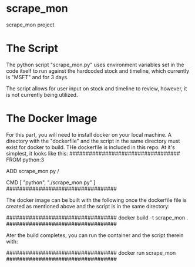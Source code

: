 # scrape_mon
scrape_mon project

# The Script

The python script "scrape_mon.py" uses environment variables set in the code itself to run against the hardcoded stock and timeline, which currently is "MSFT" and for 3 days.

The script allows for user input on stock and timeline to review, however, it is not currently being utilized.

# The Docker Image

For this part, you will need to install docker on your local machine. A directory with the "dockerfile" and the script in the same directory must exist for docker to build. THe dockerfile is included in this repo. At it's simplest, it looks like this:
##################################
FROM python:3

ADD scrape_mon.py /

CMD [ "python", "./scrape_mon.py" ]
##################################

The docker image can be built with the following once the dockerfile file is created as mentioned above and the script is in the same directory:

##################################
 docker build -t scrape_mon .
##################################

Ater the build completes, you can run the container and the script therein with:

##################################
docker run scrape_mon
##################################
